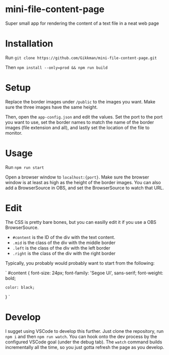 # mini-file-content-page
Super small app for rendering the content of a text file in a neat web page

# Installation

Run `git clone https://github.com/Gikkman/mini-file-content-page.git`

Then `npm install --only=prod && npm run build`

# Setup

Replace the border images under `/public` to the images you want. Make sure the three images have the same height.

Then, open the `app-config.json` and edit the values. Set the port to the port you want to use, set the border names to match the name of the border images (file extension and all), and lastly set the location of the file to monitor.

# Usage

Run `npm run start`

Open a browser window to `localhost:{port}`. Make sure the browser window is at least as high as the height of the border images. You can also add a BrowserSource in OBS, and set the BrowserSource to watch that URL.

# Edit

The CSS is pretty bare bones, but you can easilly edit it if you use a OBS BrowserSource. 

* `#content` is the ID of the div with the text content.
* `.mid` is the class of the div with the middle border
* `.left` is the class of the div with the left border
* `.right` is the class of the div with the right border

Typically, you probably would probably want to start from the following:

`
#content {
    font-size: 24px;
    font-family: 'Segoe UI', sans-serif;
    font-weight: bold;

    color: black;
}
`

# Develop
I sugget using VSCode to develop this further. Just clone the repository, run `npm i`  and then `npm run watch`. You can hook onto the dev process by the configured VSCode goal (under the debug tab). The `watch` command builds incrementally all the time, so you just gotta refresh the page as you develop.